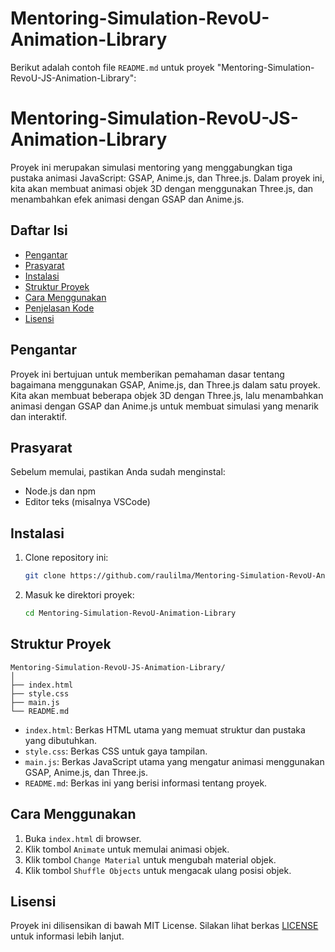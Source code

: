 # Mentoring-Simulation-RevoU-Animation-Library

Berikut adalah contoh file `README.md` untuk proyek "Mentoring-Simulation-RevoU-JS-Animation-Library":

# Mentoring-Simulation-RevoU-JS-Animation-Library

Proyek ini merupakan simulasi mentoring yang menggabungkan tiga pustaka animasi JavaScript: GSAP, Anime.js, dan Three.js. Dalam proyek ini, kita akan membuat animasi objek 3D dengan menggunakan Three.js, dan menambahkan efek animasi dengan GSAP dan Anime.js.

## Daftar Isi

- [Pengantar](#pengantar)
- [Prasyarat](#prasyarat)
- [Instalasi](#instalasi)
- [Struktur Proyek](#struktur-proyek)
- [Cara Menggunakan](#cara-menggunakan)
- [Penjelasan Kode](#penjelasan-kode)
- [Lisensi](#lisensi)

## Pengantar

Proyek ini bertujuan untuk memberikan pemahaman dasar tentang bagaimana menggunakan GSAP, Anime.js, dan Three.js dalam satu proyek. Kita akan membuat beberapa objek 3D dengan Three.js, lalu menambahkan animasi dengan GSAP dan Anime.js untuk membuat simulasi yang menarik dan interaktif.

## Prasyarat

Sebelum memulai, pastikan Anda sudah menginstal:

- Node.js dan npm
- Editor teks (misalnya VSCode)

## Instalasi

1. Clone repository ini:
   ```bash
   git clone https://github.com/raulilma/Mentoring-Simulation-RevoU-Animation-Library.git
   ```
2. Masuk ke direktori proyek:
   ```bash
   cd Mentoring-Simulation-RevoU-Animation-Library
   ```

## Struktur Proyek

```
Mentoring-Simulation-RevoU-JS-Animation-Library/
│
├── index.html
├── style.css
├── main.js
└── README.md
```

- `index.html`: Berkas HTML utama yang memuat struktur dan pustaka yang dibutuhkan.
- `style.css`: Berkas CSS untuk gaya tampilan.
- `main.js`: Berkas JavaScript utama yang mengatur animasi menggunakan GSAP, Anime.js, dan Three.js.
- `README.md`: Berkas ini yang berisi informasi tentang proyek.

## Cara Menggunakan

1. Buka `index.html` di browser.
2. Klik tombol `Animate` untuk memulai animasi objek.
3. Klik tombol `Change Material` untuk mengubah material objek.
4. Klik tombol `Shuffle Objects` untuk mengacak ulang posisi objek.

## Lisensi

Proyek ini dilisensikan di bawah MIT License. Silakan lihat berkas [LICENSE](LICENSE) untuk informasi lebih lanjut.
